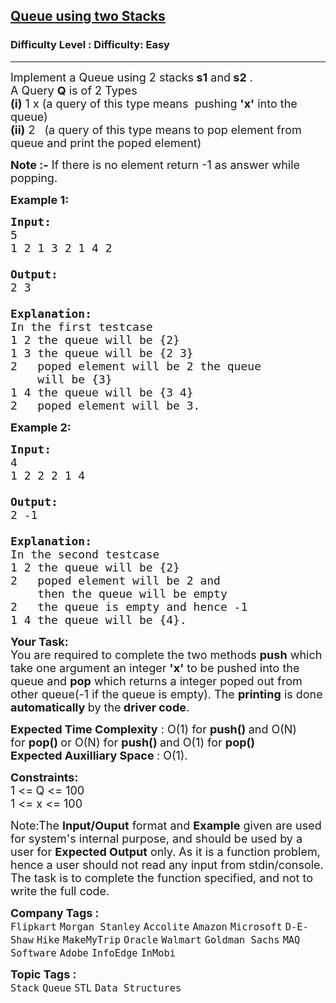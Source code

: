 <h2><a href="https://www.geeksforgeeks.org/problems/queue-using-two-stacks/1?page=1&difficulty=Easy&status=unsolved&sortBy=submissions">Queue using two Stacks</a></h2><h3>Difficulty Level : Difficulty: Easy</h3><hr><div class="problems_problem_content__Xm_eO"><p><span style="font-size:18px">Implement a Queue using 2 stacks<strong> s1</strong> and<strong> s2</strong> .<br>
A Query <strong>Q</strong> is of 2 Types<br>
<strong>(i)</strong> 1 x (a query of this type means&nbsp;&nbsp;pushing <strong>'x'</strong> into the queue)<br>
<strong>(ii)</strong> 2 &nbsp; (a query of this type means to pop&nbsp;element from queue and print the poped element)</span></p>

<p><span style="font-size:18px"><strong>Note :-</strong> If there is no element return -1 as answer while popping.</span></p>

<p><strong><span style="font-size:18px">Example 1:</span></strong></p>

<pre><strong><span style="font-size:18px">Input:
</span></strong><span style="font-size:18px">5
1 2 1 3 2 1 4 2

<strong>Output: 
</strong>2&nbsp;3
<strong>
Explanation: 
</strong>In the first testcase
1 2 the queue will be {2}
1 3 the queue will be {2 3}
2 &nbsp; poped element will be 2 the queue 
&nbsp;   will be {3}
1 4 the queue will be {3 4}
2 &nbsp; poped element will be 3.</span>
</pre>

<p><strong><span style="font-size:18px">Example 2:</span></strong></p>

<pre><strong><span style="font-size:18px">Input:
</span></strong><span style="font-size:18px">4
1 2 2 2 1 4

<strong>Output: 
</strong>2&nbsp;-1
<strong>
Explanation: 
</strong>In the second testcase&nbsp;
1 2&nbsp;the queue will be {2}
2&nbsp; &nbsp;poped element will be 2 and 
&nbsp;   then the queue will be empty
2&nbsp; &nbsp;the queue is empty and hence -1
1 4&nbsp;the queue will be {4}.</span></pre>

<p><strong><span style="font-size:18px">Your Task:</span></strong><br>
<span style="font-size:18px">You are required to complete the two methods <strong>push</strong> which take one argument an integer <strong>'x'</strong>&nbsp;to be pushed into the queue and <strong>pop</strong> which returns a integer&nbsp;poped out from other queue(-1 if the queue is empty).&nbsp;The <strong>printing</strong> is done <strong>automatically </strong>by the<strong> driver code</strong>.</span></p>

<p><span style="font-size:18px"><strong>Expected Time Complexity</strong> : O(1) for&nbsp;<strong>push()&nbsp;</strong>and&nbsp;O(N) for&nbsp;<strong>pop() </strong>or&nbsp;O(N) for&nbsp;<strong>push()&nbsp;</strong>and&nbsp;O(1) for&nbsp;<strong>pop() </strong>&nbsp;<br>
<strong>Expected Auxilliary Space </strong>:&nbsp;O(1).</span></p>

<p><span style="font-size:18px"><strong>Constraints:</strong><br>
1 &lt;=<strong> </strong>Q &lt;= 100<br>
1 &lt;= x &lt;= 100</span></p>

<p><span style="font-size:18px">Note:The <strong>Input/Ouput</strong> format and <strong>Example</strong> given are used for system's internal purpose, and should be used by a user for <strong>Expected Output</strong> only. As it is a function problem, hence a user should not read any input from stdin/console. The task is to complete the function specified, and not to write the full code.</span></p>
</div><p><span style=font-size:18px><strong>Company Tags : </strong><br><code>Flipkart</code>&nbsp;<code>Morgan Stanley</code>&nbsp;<code>Accolite</code>&nbsp;<code>Amazon</code>&nbsp;<code>Microsoft</code>&nbsp;<code>D-E-Shaw</code>&nbsp;<code>Hike</code>&nbsp;<code>MakeMyTrip</code>&nbsp;<code>Oracle</code>&nbsp;<code>Walmart</code>&nbsp;<code>Goldman Sachs</code>&nbsp;<code>MAQ Software</code>&nbsp;<code>Adobe</code>&nbsp;<code>InfoEdge</code>&nbsp;<code>InMobi</code>&nbsp;<br><p><span style=font-size:18px><strong>Topic Tags : </strong><br><code>Stack</code>&nbsp;<code>Queue</code>&nbsp;<code>STL</code>&nbsp;<code>Data Structures</code>&nbsp;